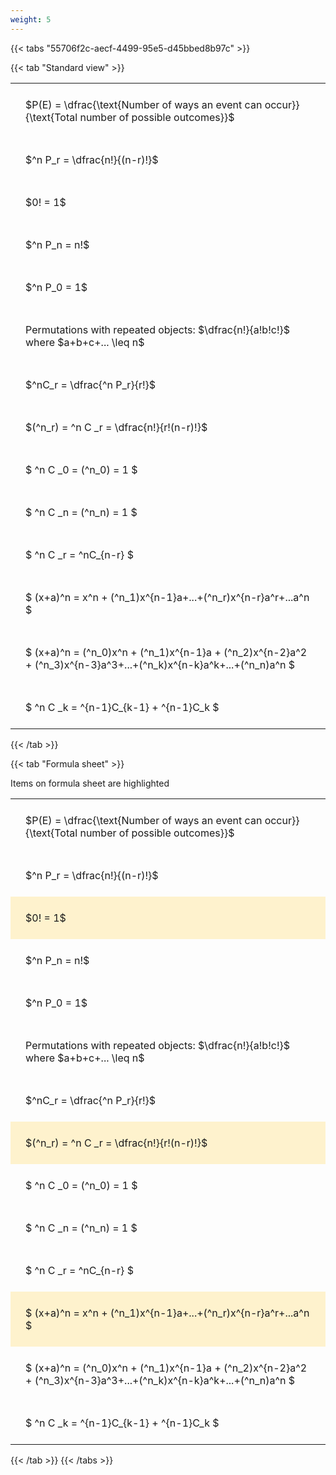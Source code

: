 ```yaml
---
weight: 5
---
```


{{< tabs "55706f2c-aecf-4499-95e5-d45bbed8b97c" >}}

{{< tab "Standard view" >}}

<style type="text/css">
#T_70a0b th.col_heading {
  text-align: left;
  font-size: 1em;
}
#T_70a0b td {
  text-align: left;
  font-size: 1em;
  padding: 1.5em;
}
</style>
<table id="T_70a0b">
  <thead>
  </thead>
  <tbody>
    <tr>
      <td id="T_70a0b_row0_col0" class="data row0 col0" >$P(E) = \dfrac{\text{Number of ways an event can occur}}{\text{Total number of possible outcomes}}$</td>
    </tr>
    <tr>
      <td id="T_70a0b_row1_col0" class="data row1 col0" >$^n P_r = \dfrac{n!}{(n-r)!}$</td>
    </tr>
    <tr>
      <td id="T_70a0b_row2_col0" class="data row2 col0" >$0! = 1$</td>
    </tr>
    <tr>
      <td id="T_70a0b_row3_col0" class="data row3 col0" >$^n P_n = n!$</td>
    </tr>
    <tr>
      <td id="T_70a0b_row4_col0" class="data row4 col0" >$^n P_0 = 1$</td>
    </tr>
    <tr>
      <td id="T_70a0b_row5_col0" class="data row5 col0" >Permutations with repeated objects: $\dfrac{n!}{a!b!c!}$ where $a+b+c+... \leq n$</td>
    </tr>
    <tr>
      <td id="T_70a0b_row6_col0" class="data row6 col0" >$^nC_r = \dfrac{^n P_r}{r!}$</td>
    </tr>
    <tr>
      <td id="T_70a0b_row7_col0" class="data row7 col0" >$(^n_r) = ^n C _r = \dfrac{n!}{r!(n-r)!}$</td>
    </tr>
    <tr>
      <td id="T_70a0b_row8_col0" class="data row8 col0" >$ ^n C _0 = (^n_0) = 1 $</td>
    </tr>
    <tr>
      <td id="T_70a0b_row9_col0" class="data row9 col0" >$ ^n C _n = (^n_n) = 1 $</td>
    </tr>
    <tr>
      <td id="T_70a0b_row10_col0" class="data row10 col0" >$ ^n C _r = ^nC_{n-r} $</td>
    </tr>
    <tr>
      <td id="T_70a0b_row11_col0" class="data row11 col0" >$ (x+a)^n = x^n + (^n_1)x^{n-1}a+...+(^n_r)x^{n-r}a^r+...a^n    $</td>
    </tr>
    <tr>
      <td id="T_70a0b_row12_col0" class="data row12 col0" >$ (x+a)^n = (^n_0)x^n + (^n_1)x^{n-1}a + (^n_2)x^{n-2}a^2 + (^n_3)x^{n-3}a^3+...+(^n_k)x^{n-k}a^k+...+(^n_n)a^n $</td>
    </tr>
    <tr>
      <td id="T_70a0b_row13_col0" class="data row13 col0" >$ ^n C _k = ^{n-1}C_{k-1} + ^{n-1}C_k $</td>
    </tr>
  </tbody>
</table>
{{< /tab >}}

{{< tab "Formula sheet" >}}

Items on formula sheet are highlighted 
<br>
<style type="text/css">
#T_517f3 th.col_heading {
  text-align: left;
  font-size: 1em;
}
#T_517f3 td {
  text-align: left;
  font-size: 1em;
  padding: 1.5em;
}
#T_517f3_row0_col0, #T_517f3_row1_col0, #T_517f3_row3_col0, #T_517f3_row4_col0, #T_517f3_row5_col0, #T_517f3_row6_col0, #T_517f3_row8_col0, #T_517f3_row9_col0, #T_517f3_row10_col0, #T_517f3_row12_col0, #T_517f3_row13_col0 {
  background-color: rgba(0,0,0,0);
}
#T_517f3_row2_col0, #T_517f3_row7_col0, #T_517f3_row11_col0 {
  background-color: rgba(255,194,10, 0.2);
}
</style>
<table id="T_517f3">
  <thead>
  </thead>
  <tbody>
    <tr>
      <td id="T_517f3_row0_col0" class="data row0 col0" >$P(E) = \dfrac{\text{Number of ways an event can occur}}{\text{Total number of possible outcomes}}$</td>
    </tr>
    <tr>
      <td id="T_517f3_row1_col0" class="data row1 col0" >$^n P_r = \dfrac{n!}{(n-r)!}$</td>
    </tr>
    <tr>
      <td id="T_517f3_row2_col0" class="data row2 col0" >$0! = 1$</td>
    </tr>
    <tr>
      <td id="T_517f3_row3_col0" class="data row3 col0" >$^n P_n = n!$</td>
    </tr>
    <tr>
      <td id="T_517f3_row4_col0" class="data row4 col0" >$^n P_0 = 1$</td>
    </tr>
    <tr>
      <td id="T_517f3_row5_col0" class="data row5 col0" >Permutations with repeated objects: $\dfrac{n!}{a!b!c!}$ where $a+b+c+... \leq n$</td>
    </tr>
    <tr>
      <td id="T_517f3_row6_col0" class="data row6 col0" >$^nC_r = \dfrac{^n P_r}{r!}$</td>
    </tr>
    <tr>
      <td id="T_517f3_row7_col0" class="data row7 col0" >$(^n_r) = ^n C _r = \dfrac{n!}{r!(n-r)!}$</td>
    </tr>
    <tr>
      <td id="T_517f3_row8_col0" class="data row8 col0" >$ ^n C _0 = (^n_0) = 1 $</td>
    </tr>
    <tr>
      <td id="T_517f3_row9_col0" class="data row9 col0" >$ ^n C _n = (^n_n) = 1 $</td>
    </tr>
    <tr>
      <td id="T_517f3_row10_col0" class="data row10 col0" >$ ^n C _r = ^nC_{n-r} $</td>
    </tr>
    <tr>
      <td id="T_517f3_row11_col0" class="data row11 col0" >$ (x+a)^n = x^n + (^n_1)x^{n-1}a+...+(^n_r)x^{n-r}a^r+...a^n    $</td>
    </tr>
    <tr>
      <td id="T_517f3_row12_col0" class="data row12 col0" >$ (x+a)^n = (^n_0)x^n + (^n_1)x^{n-1}a + (^n_2)x^{n-2}a^2 + (^n_3)x^{n-3}a^3+...+(^n_k)x^{n-k}a^k+...+(^n_n)a^n $</td>
    </tr>
    <tr>
      <td id="T_517f3_row13_col0" class="data row13 col0" >$ ^n C _k = ^{n-1}C_{k-1} + ^{n-1}C_k $</td>
    </tr>
  </tbody>
</table>
{{< /tab >}}
{{< /tabs >}}